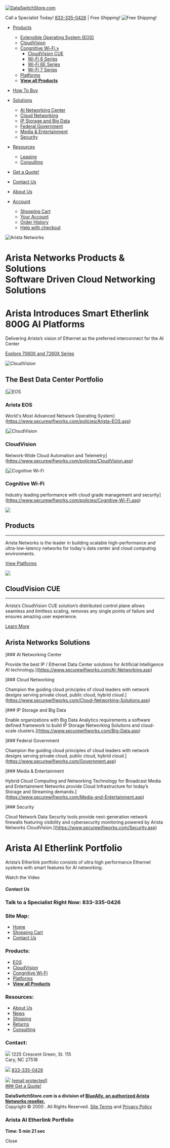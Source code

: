 [![DataSwitchStore.com](/images/dataswitchstore-logo-new.png)](https://www.dataswitchstore.com/)

Call a Specialist Today! [833-335-0426](tel:833-335-0426) | _Free Shipping!_ ![Free Shipping!](/images/Free-Shipping/TruckGrey_xsm.png)

* [Products](#)
    * [Extensible Operating System (EOS)](https://www.securewifiworks.com/Arista-EOS.asp)
    * [CloudVision](https://www.securewifiworks.com/CloudVision.asp)
    * [Congnitive Wi-Fi »](#)
        * [CloudVision CUE](https://www.securewifiworks.com/CloudVision-CUE.asp)
        * [Wi-Fi 6 Series](https://www.securewifiworks.com/Wi-Fi-6-Series.asp)
        * [Wi-Fi 6E Series](https://www.securewifiworks.com/Wi-Fi-6E-Series.asp)
        * [Wi-Fi 7 Series](https://www.securewifiworks.com/Wi-Fi-7-Series.asp)
    * [Platforms](https://www.securewifiworks.com/Platforms.asp)
    * [**View all Products**](https://www.securewifiworks.com/products.asp)
* [How To Buy](https://www.securewifiworks.com/How-To-Buy.asp)
* [Solutions](#)
    * [AI Networking Center](https://www.securewifiworks.com/AI-Networking.asp)
    * [Cloud Networking](https://www.securewifiworks.com/Cloud-Networking-Solutions.asp)
    * [IP Storage and Big Data](https://www.securewifiworks.com/Big-Data.asp)
    * [Federal Government](https://www.securewifiworks.com/Government.asp)
    * [Media & Entertainment](https://www.securewifiworks.com/Media-and-Entertainment.asp)
    * [Security](https://www.securewifiworks.com/Security.asp)
* [Resources](#)
    * [Leasing](https://www.securewifiworks.com/leasing.asp)
    * [Consulting](https://www.securewifiworks.com/consulting.asp)
* [Get a Quote!](https://www.securewifiworks.com/quoterequest.asp)
* [Contact Us](https://www.securewifiworks.com/contact.asp)

* [About Us](https://www.securewifiworks.com/about-us.asp)
* [Account](#)
    * [Shopping Cart](https://www.securewifiworks.com/Portal/Cart)
    * [Your Account](https://www.securewifiworks.com/Portal/Manage/Index)
    * [Order History](https://www.securewifiworks.com/Portal/OrderHistory)
    * [Help with checkout](https://www.securewifiworks.com/Portal/Account/Help)

  

![Arista Networks](/images/arista-logo.gif)

Arista Networks Products & Solutions  
Software Driven Cloud Networking Solutions
=================================================================================

Arista Introduces Smart Etherlink 800G AI Platforms
===================================================

Delivering Arista’s vision of Ethernet as the preferred interconnect for the AI Center

[Explore 7060X and 7260X Series](https://www.securewifiworks.com/Platforms.asp#7060X)

![CloudVision](/images/Platforms/800G-launch.png)

The Best Data Center Portfolio
------------------------------

[![EOS](/images/Arista-EOS/EOS.png)

### Arista EOS

World's Most Advanced Network Operating System](https://www.securewifiworks.com/policies/Arista-EOS.asp)

[![CloudVision](/images/CloudVision/CloudVision-logo.png)

### CloudVision

Network-Wide Cloud Automation and Telemetry](https://www.securewifiworks.com/policies/CloudVision.asp)

[![Cognitive Wi-Fi](/images/AP/C-230/C-230-sm.png)

### Cognitive Wi-Fi

Industry leading performance with cloud grade management and security](https://www.securewifiworks.com/policies/Cognitive-Wi-Fi.asp)

![](/images/icons/icon-bulb-gear.png)

Products
--------

* * *

Arista Networks is the leader in building scalable high-performance and ultra-low-latency networks for today's data center and cloud computing environments.

[View Platforms](https://www.securewifiworks.com/Platforms.asp)

![](/images/icons/icon-rocket.png)

CloudVision CUE
---------------

* * *

Arista’s CloudVision CUE solution’s distributed control plane allows seamless and limitless scaling, removes any single points of failure and ensures amazing user experience.

[Learn More](https://www.securewifiworks.com/CloudVision-CUE.asp)

Arista Networks Solutions
-------------------------

[### AI Networking Center

Provide the best IP / Ethernet Data Center solutions for Artificial Intelligence AI technology.](https://www.securewifiworks.com/AI-Networking.asp)

[### Cloud Networking

Champion the guiding cloud principles of cloud leaders with network designs serving private cloud, public cloud, hybrid cloud.](https://www.securewifiworks.com/Cloud-Networking-Solutions.asp)

[### IP Storage and Big Data

Enable organizations with Big Data Analytics requirements a software defined framework to build IP Storage Networking Solutions and cloud-scale clusters.](https://www.securewifiworks.com/Big-Data.asp)

[### Federal Government

Champion the guiding cloud principles of cloud leaders with network designs serving private cloud, public cloud, hybrid cloud.](https://www.securewifiworks.com/Government.asp)

[### Media & Entertainment

Hybrid Cloud Computing and Networking Technology for Broadcast Media and Entertainment Networks provide Cloud Infrastructure for today’s Storage and Streaming demands.](https://www.securewifiworks.com/Media-and-Entertainment.asp)

[### Security

Cloud Network Data Security tools provide next-generation network firewalls featuring visibility and cybersecurity monitoring powered by Arista Networks CloudVision.](https://www.securewifiworks.com/Security.asp)

Arista AI Etherlink Portfolio
=============================

Arista’s Etherlink portfolio consists of ultra high performance Ethernet systems with smart features for AI networking.

Watch the Video

##### Contact Us

### Talk to a Specialist Right Now: **833-335-0426**

### Site Map:

* [Home](https://www.securewifiworks.com/)
* [Shopping Cart](https://www.securewifiworks.com/Portal/Cart)
* [Contact Us](https://www.securewifiworks.com/contact.asp)

### Products:

* [EOS](https://www.securewifiworks.com/Arista-EOS.asp)
* [CloudVision](https://www.securewifiworks.com/CloudVision.asp)
* [Congnitive Wi-Fi](https://www.securewifiworks.com/Congnitive-Wi-Fi.asp)
* [Platforms](https://www.securewifiworks.com/Platforms.asp)
* [**View all Products**](https://www.securewifiworks.com/products.asp)

### Resources:

* [About Us](https://www.securewifiworks.com/about-us.asp)
* [News](https://www.securewifiworks.com/news.asp)
* [Shipping](https://www.securewifiworks.com/shipping.asp)
* [Returns](https://www.securewifiworks.com/policies/return-policy.asp)
* [Consulting](https://www.securewifiworks.com/consulting.asp)

### Contact:

![](/images/icons/Address-dark_White_b.png) 1225 Crescent Green, St. 115  
Cary, NC 27518

![](/images/icons/Phone-Dark_White_b.png) [833-335-0426](tel:833-335-0426)

![](/images/icons/Email-Dark_White_b.png) [\[email protected\]](https://www.securewifiworks.com/cdn-cgi/l/email-protection)  
[### Get a Quote!](https://www.securewifiworks.com/quoterequest.asp)

  
  

[](https://www.facebook.com/BlueAllyTech "Facebook page")[](https://twitter.com/BlueAlly_IT "Twitter page")[](https://www.youtube.com/c/BlueAllyTechnologies "Youtube page")[](https://www.linkedin.com/company/blueally "LinkedIn page")

**DataSwitchStore.com is a division of [BlueAlly, an authorized Arista Networks reseller.](http://www.blueally.com/)**  
Copyright © 2000 . All Rights Reserved. [Site Terms](https://www.securewifiworks.com/policies/legal.asp) and [Privacy Policy](https://www.securewifiworks.com/policies/privacy-policy.asp)

### Arista AI Etherlink Portfolio

**Time: 5 min 21 sec**

  

Close